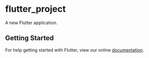 # flutter_project

A new Flutter application.

## Getting Started

For help getting started with Flutter, view our online
[documentation](https://flutter.io/).
